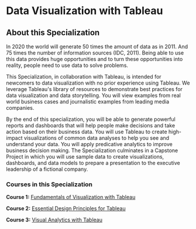 # Data Visualization with Tableau
## About this Specialization
In 2020 the world will generate 50 times the amount of data as in 2011. And 75 times the number of information sources (IDC, 2011). Being able to use this data provides huge opportunities and to turn these opportunities into reality, people need to use data to solve problems.   

This Specialization, in collaboration with Tableau, is intended for newcomers to data visualization with no prior experience using Tableau. We leverage Tableau's library of resources to demonstrate best practices for data visualization and data storytelling. You will view examples from real world business cases and journalistic examples from leading media companies.   

By the end of this specialization, you will be able to generate powerful reports and dashboards that will help people make decisions and take action based on their business data. You will use Tableau to create high-impact visualizations of common data analyses to help you see and understand your data. You will apply predicative analytics to improve business decision making.  The Specialization culminates in a Capstone Project in which you will use sample data to create visualizations, dashboards, and data models to prepare a presentation to the executive leadership of a fictional company.

### Courses in this Specialization
**Course 1:** [Fundamentals of Visualization with Tableau](./M1_Fundamentals_of_Visualization_with_Tableau/Readme.md)

**Course 2:** [Essential Design Principles for Tableau](./M2_Essential_Design_Principles_for_Tableau/README.md)

**Course 3:** [Visual Analytics with Tableau](./M3_Visual_Analytics_with_Tableau/README.md)
